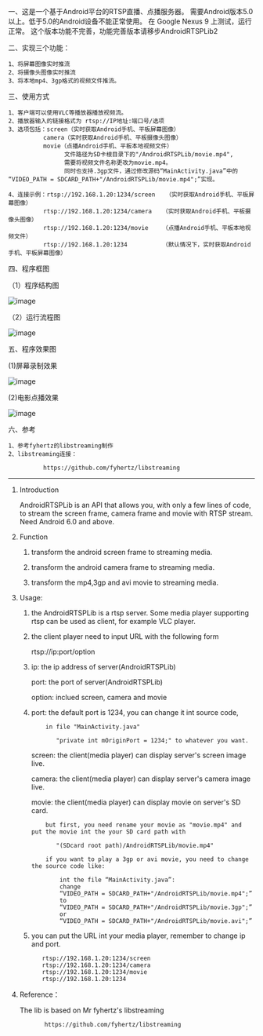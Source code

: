 
一、这是一个基于Android平台的RTSP直播、点播服务器。
    需要Android版本5.0以上。低于5.0的Android设备不能正常使用。
    在 Google Nexus 9 上测试，运行正常。
    这个版本功能不完善，功能完善版本请移步AndroidRTSPLib2
    

二、实现三个功能：

    1、将屏幕图像实时推流
    2、将摄像头图像实时推流
    3、将本地mp4、3gp格式的视频文件推流。

三、使用方式

    1、客户端可以使用VLC等播放器播放视频流。
    2、播放器输入的链接格式为 rtsp://IP地址:端口号/选项
    3、选项包括：screen（实时获取Android手机、平板屏幕图像）
              camera（实时获取Android手机、平板摄像头图像）
              movie（点播Android手机、平板本地视频文件）
                    文件路径为SD卡根目录下的"/AndroidRTSPLib/movie.mp4",
                    需要将视频文件名称更改为movie.mp4。
                    同时也支持.3gp文件，通过修改源码“MainActivity.java”中的 “VIDEO_PATH = SDCARD_PATH+"/AndroidRTSPLib/movie.mp4";”实现。
              
    4、连接示例：rtsp://192.168.1.20:1234/screen   （实时获取Android手机、平板屏幕图像）
              rtsp://192.168.1.20:1234/camera   （实时获取Android手机、平板摄像头图像）
              rtsp://192.168.1.20:1234/movie    （点播Android手机、平板本地视频文件）
              rtsp://192.168.1.20:1234          （默认情况下，实时获取Android手机、平板屏幕图像）

四、程序框图

（1）程序结构图

![image](https://github.com/lijundacom/AndroidRTSPLib/blob/master/程序结构图.png)

（2）运行流程图

![image](https://github.com/lijundacom/AndroidRTSPLib/blob/master/程序运行图.png)


五、程序效果图

(1)屏幕录制效果

![image](https://github.com/lijundacom/AndroidRTSPLib/blob/master/screen.gif)

(2)电影点播效果

![image](https://github.com/lijundacom/AndroidRTSPLib/blob/master/movie.gif)

六、参考

    1、参考fyhertz的libstreaming制作
    2、libstreaming连接：
    
              https://github.com/fyhertz/libstreaming

******************************************************************************************************************************              

1. Introduction

    AndroidRTSPLib is an API that allows you, with only a few lines of code, 
    to stream the screen frame, camera frame and movie with RTSP stream.
    Need Android 6.0 and above.

2. Function

    1) transform the android screen frame to streaming media.
    
    2) transform the android camera frame to streaming media.
    
    3) transform the mp4,3gp and avi movie to streaming media.


3. Usage:

    1) the AndroidRTSPLib is a rtsp server. Some media player supporting rtsp can be used as client, for example VLC player.
    
    2) the client player need to input URL with the following form
    
         rtsp://ip:port/option
         
    3) ip: the ip address of server(AndroidRTSPLib)
    
       port: the port of server(AndroidRTSPLib)
       
       option: inclued  screen, camera and movie
       
    4) port:   the default port is 1234, you can change it int source code,
    
               in file "MainActivity.java"
               
                  "private int mOriginPort = 1234;" to whatever you want.
                  
       screen: the client(media player) can display server's screen image live.
       
       camera: the client(media player) can display server's camera image live.
       
       movie:  the client(media player) can display movie on server's SD card.
       
               but first, you need rename your movie as "movie.mp4" and put the movie int the your SD card path with
               
                  "(SDcard root path)/AndroidRTSPLib/movie.mp4"
                  
               if you want to play a 3gp or avi movie, you need to change the source code like:
               
                   int the file “MainActivity.java”:
                   change
                   “VIDEO_PATH = SDCARD_PATH+"/AndroidRTSPLib/movie.mp4";”
                   to 
                   “VIDEO_PATH = SDCARD_PATH+"/AndroidRTSPLib/movie.3gp";” 
                   or 
                   “VIDEO_PATH = SDCARD_PATH+"/AndroidRTSPLib/movie.avi";”
                   
    5) you can put the URL int your media player, remember to change ip and port.
    
              rtsp://192.168.1.20:1234/screen   
              rtsp://192.168.1.20:1234/camera   
              rtsp://192.168.1.20:1234/movie    
              rtsp://192.168.1.20:1234          
              
4. Reference：

   The lib is based on Mr fyhertz's libstreaming
   
              https://github.com/fyhertz/libstreaming    
